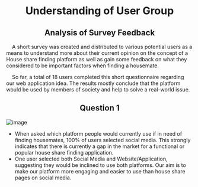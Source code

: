 <h1 align="center">Understanding of User Group</h1>

<h2 align="center">Analysis of Survey Feedback</h2>

<p>&nbsp;&nbsp;&nbsp;&nbsp;A short survey was created and distributed to various potential users as a means to understand more about their current opinion on the concept of a House share finding platform as well as gain some feedback on what they considered to be important factors when finding a housemate.</p>

<p>&nbsp;&nbsp;&nbsp;&nbsp;So far, a total of 18 users completed this short questionnaire regarding our web application idea. The results mostly conclude that the platform would be used by members of society and help to solve a real-world issue.</p>

<h2 align="center">Question 1</h2>

![image](https://user-images.githubusercontent.com/74371711/116882465-62b4a600-ac1c-11eb-88c8-a13f2768eead.png)

- When asked which platform people would currently use if in need of finding housemates, 100% of users selected social media. This strongly indicates that there is currently a gap in the market for a functional or popular house share finding application.
- One user selected both Social Media and Website/Application, suggesting they would be inclined to use both platforms. Our aim is to make our platform more engaging and easier to use than house share pages on social media.






